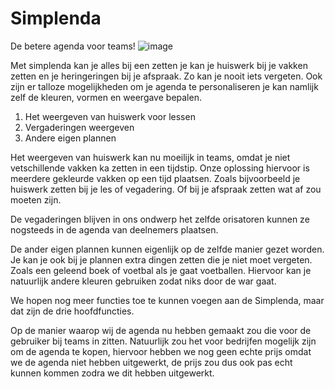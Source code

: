 
# Simplenda
De betere agenda voor teams! ![image](https://user-images.githubusercontent.com/84379251/122814743-e9106e80-d2d4-11eb-8d0e-5b031a5a13a9.png)


Met simplenda kan je alles bij een zetten je kan je huiswerk bij je vakken zetten en je heringeringen bij je afspraak. Zo kan je nooit iets vergeten.
Ook zijn er talloze mogelijkheden om je agenda te personaliseren je kan namlijk zelf de kleuren, vormen en weergave bepalen. 

1. Het weergeven van huiswerk voor lessen
2. Vergaderingen weergeven
3. Andere eigen plannen

Het weergeven van huiswerk kan nu moeilijk in teams, omdat je niet vetschillende vakken ka zetten in een tijdstip. Onze oplossing hiervoor is meerdere gekleurde vakken op een tijd plaatsen. Zoals bijvoorbeeld je huiswerk zetten bij je les of vegadering. Of bij je afspraak zetten wat af zou moeten zijn.

De vegaderingen blijven in ons ondwerp het zelfde orisatoren kunnen ze nogsteeds in de agenda van deelnemers plaatsen.

De ander eigen plannen kunnen eigenlijk op de zelfde manier gezet worden. Je kan je ook bij je plannen extra dingen zetten die je niet moet vergeten. Zoals een geleend boek of voetbal als je gaat voetballen. Hiervoor kan je natuurlijk andere kleuren gebruiken zodat niks door de war gaat.

We hopen nog meer functies toe te kunnen voegen aan de Simplenda, maar dat zijn de drie hoofdfuncties.

Op de manier waarop wij de agenda nu hebben gemaakt zou die voor de gebruiker bij teams in zitten.
Natuurlijk zou het voor bedrijfen mogelijk zijn om de agenda te kopen, hiervoor hebben we nog geen echte prijs omdat we de agenda niet hebben uitgewerkt, de prijs zou dus ook pas echt kunnen kommen zodra we dit hebben uitgewerkt.

